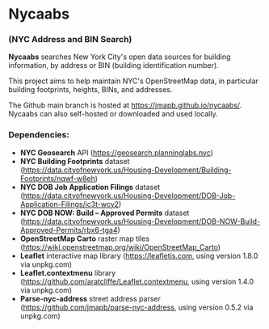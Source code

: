 <h1>Nycaabs</h1>

<h3>(NYC Address and BIN Search)</h3>

**Nycaabs** searches New York City's open data sources for building information, by address or BIN (building identification number).

This project aims to help maintain NYC's OpenStreetMap data, in particular building footprints, heights, BINs, and addresses.

The Github main branch is hosted at https://jmapb.github.io/nycaabs/. Nycaabs can also self-hosted or downloaded and used locally.

<h3>Dependencies:</h3>

 * **NYC Geosearch** API (https://geosearch.planninglabs.nyc)
 * **NYC Building Footprints** dataset (https://data.cityofnewyork.us/Housing-Development/Building-Footprints/nqwf-w8eh)
 * **NYC DOB Job Application Filings** dataset (https://data.cityofnewyork.us/Housing-Development/DOB-Job-Application-Filings/ic3t-wcy2)
 * **NYC DOB NOW: Build – Approved Permits** dataset (https://data.cityofnewyork.us/Housing-Development/DOB-NOW-Build-Approved-Permits/rbx6-tga4)
 * **OpenStreetMap Carto** raster map tiles (https://wiki.openstreetmap.org/wiki/OpenStreetMap_Carto)
 * **Leaflet** interactive map library (https://leafletjs.com, using version 1.8.0 via unpkg.com)
 * **Leaflet.contextmenu** library (https://github.com/aratcliffe/Leaflet.contextmenu, using version 1.4.0 via unpkg.com)
 * **Parse-nyc-address** street address parser (https://github.com/jmapb/parse-nyc-address, using version 0.5.2 via unpkg.com)
